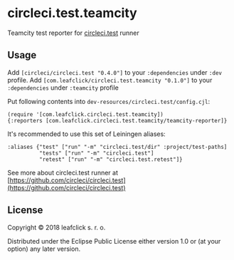 # circleci.test.teamcity

Teamcity test reporter for [circleci.test](https://github.com/circleci/circleci.test) runner

## Usage

Add `[circleci/circleci.test "0.4.0"]` to your `:dependencies` under `:dev` profile.
Add `[com.leafclick/circleci.test.teamcity "0.1.0"]` to your `:dependencies` under `:teamcity` profile

Put following contents into `dev-resources/circleci.test/config.cjl`:

    (require '[com.leafclick.circleci.test.teamcity])
    {:reporters [com.leafclick.circleci.test.teamcity/teamcity-reporter]}

It's recommended to use this set of Leiningen aliases:

    :aliases {"test" ["run" "-m" "circleci.test/dir" :project/test-paths]
              "tests" ["run" "-m" "circleci.test"]
              "retest" ["run" "-m" "circleci.test.retest"]}

See more about circleci.test runner at [https://github.com/circleci/circleci.test](https://github.com/circleci/circleci.test)

## License

Copyright © 2018 leafclick s. r. o.

Distributed under the Eclipse Public License either version 1.0 or (at
your option) any later version.
